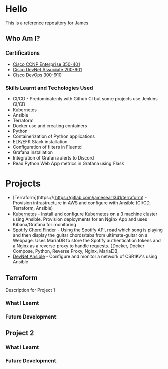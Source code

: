 # Hello

This is a reference repository for James

## Who Am I?

### Certifications

* [Cisco CCNP Enterprise 350-401](https://www.cisco.com/c/en/us/training-events/training-certifications/certifications/professional/ccnp-enterprise.html)
* [Cisco DevNet Associate 200-901](https://www.cisco.com/c/en/us/training-events/training-certifications/certifications/devnet/cisco-certified-devnet-associate.html)
* [Cisco DevOps 300-910](https://www.cisco.com/c/en/us/training-events/training-certifications/training/training-services/courses/implementing-devops-solutions-and-practices-using-cisco-platforms-devops.html)

### Skills Learnt and Techologies Used
* CI/CD - Predominatenly with Github CI but some projects use Jenkins CI/CD
* Kubernetes
* Ansible
* Terraform
* Docker use and creating containers
* Python
* Containerization of Python applications
* ELK/EFK Stack installation
* Configuration of filters in Fluentd
* Grafana installation
* Integration of Grafana alerts to Discord
* Read Python Web App metrics in Grafana using Flask

# Projects

* [Terraform](https://(https://gitlab.com/jamesearl341/terraform) - Provision infrastructure in AWS and configure with Ansible (CI/CD, Terraform, Ansible)
* [Kubernetes](https://github.com/insidus341/kubernetes) - Install and configure Kubernetes on a 3 machine cluster using Ansible. Provision deployments for an Nginx App and uses Kibana/Grafana for monitoring
* [Spotify Chord Finder]() - Using the Spotify API, read which song is playing and then display the guitar chords/tabs from ultimate-guitar on a Webpage. Uses MariaDB to store the Spotify authentication tokens and a Nginx as a reverse proxy to handle requests. (Docker, Docker Compose, Python, Reverse Proxy, Nginx, MariaDB, 
* [DevNet Ansible](https://github.com/insidus341/devnet-ansible) - Configure and monitor a network of CSR1Kv's using Ansible

## Terraform

Description for Project 1

### What I Learnt

### Future Development

## Project 2

### What I Learnt

### Future Development
